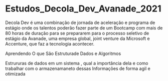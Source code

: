 # Estudos_Decola_Dev_Avanade_2021
Decola Dev é uma combinação de jornada de aceleração e programa de estágio onde os talentos poderão fazer parte de um Bootcamp com mais de 80 horas de duração para se prepararem para o processo seletivo de estágio da Avanade, uma empresa global, joint venture da Microsoft e Accenture, que faz a tecnologia acontecer.

Aprendendo O que São Estruturade Dados e Algoritmos

Estrururas de dados em um sistema , qual a importância dela e como trabalhar com o armazenamaneto dessas Informações de forma agil e otimizada
